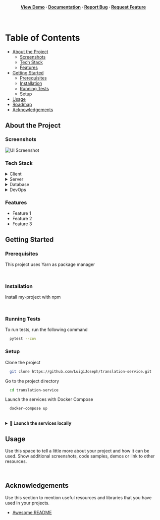 <!--
Hey, thanks for using the awesome-readme-template template.  
If you have any enhancements, then fork this project and create a pull request 
or just open an issue with the label "enhancement".

Don't forget to give this project a star for additional support ;)
Maybe you can mention me or this repo in the acknowledgements too
-->
<div align="center">
  
  
   
<h4>
    <a href="https://github.com/Louis3797/awesome-readme-template/">View Demo</a>
  <span> · </span>
    <a href="https://github.com/Louis3797/awesome-readme-template">Documentation</a>
  <span> · </span>
    <a href="https://github.com/Louis3797/awesome-readme-template/issues/">Report Bug</a>
  <span> · </span>
    <a href="https://github.com/Louis3797/awesome-readme-template/issues/">Request Feature</a>
  </h4>
</div>

<br />

<!-- Table of Contents -->
# Table of Contents

- [About the Project](#about-the-project)
  * [Screenshots](#screenshots)
  * [Tech Stack](#tech-stack)
  * [Features](#features)
- [Getting Started](#getting-started)
  * [Prerequisites](#prerequisites)
  * [Installation](#installation)
  * [Running Tests](#running-tests)
  * [Setup](#Setup)
- [Usage](#usage)
- [Roadmap](#roadmap)
- [Acknowledgements](#acknowledgements)
  

<!-- About the Project -->
## About the Project


<!-- Screenshots -->
### Screenshots

![UI Screenshot](https://i.imgur.com/cXYTdp5.png)



<!-- TechStack -->
### Tech Stack

<details>
  <summary>Client</summary>
  <ul>
    <li>
      <img src="https://cdn.jsdelivr.net/gh/devicons/devicon/icons/react/react-original.svg" width="20"/>
      <a href="https://reactjs.org/">React.js</a>
    </li>
  </ul>
</details>

<details>
  <summary>Server</summary>
  <ul>
    <li>
      <img src="https://cdn.jsdelivr.net/gh/devicons/devicon/icons/flask/flask-original.svg" width="20"/>
      <a href="https://flask.palletsprojects.com/en/stable/">Flask</a>
    </li>
  </ul>
</details>

<details>
  <summary>Database</summary>
  <ul>
    <li>
      <img src="https://cdn.jsdelivr.net/gh/devicons/devicon/icons/mongodb/mongodb-original.svg" width="20"/>
      <a href="https://www.mongodb.com/">MongoDB</a>
    </li>
  </ul>
</details>

<details>
  <summary>DevOps</summary>
  <ul>
    <li>
      <img src="https://cdn.jsdelivr.net/gh/devicons/devicon/icons/docker/docker-original.svg" width="20"/>
      <a href="https://www.docker.com/">Docker</a>
    </li>
  </ul>
</details>




<!-- Features -->
### Features

- Feature 1
- Feature 2
- Feature 3

<!-- Getting Started -->
## Getting Started

<!-- Prerequisites -->
### Prerequisites

This project uses Yarn as package manager

```bash
 
```

<!-- Installation -->
### Installation

Install my-project with npm

```bash
  
```
   
<!-- Running Tests -->
### Running Tests

To run tests, run the following command

```bash
  pytest --cov
```

<!-- Setup -->
### Setup

Clone the project

```bash
  git clone https://github.com/LuigiJoseph/translation-service.git
```

Go to the project directory

```bash
  cd translation-service
```

Launch the services with Docker Compose

```bash
  docker-compose up
```

<br>

<details>
<summary> <strong>🚀 Launch the services locally</strong> </summary> 

## For Flask

* Install Dependencies

```bash
   pip install -r requirements.txt
```

*  Set Up Environment Variables
 make sure to update the MongoDB connection URL in the environment variables or configuration file. Replace the Docker service name with `localhost` or the appropriate local MongoDB address.

Example :

``` yaml
 mongodb://localhost:27017/
```

* Start the server by running:

```bash
  python -m python_services.sync.app
```
## For Kafka 

** Note: Kafka requires Docker to be running, and its containers must be started using `docker-compose up -d` **
* Install Dependencies

```bash
   pip install -r requirements.txt
```
* Start the consumer by running:
```bash
  python -m python_services.Kafka.consumer
```
* In a separate terminal, and run the following command

```bash
  python -m python_services.Kafka.producer
```

## For React 


* Install Dependencies

```bash
   npm install
```
* Run the react server by executing the following command:
```bash
  npm run dev

```

</details>

<!-- Usage -->
## Usage

Use this space to tell a little more about your project and how it can be used. Show additional screenshots, code samples, demos or link to other resources.


```
 
```


<!-- Acknowledgments -->
## Acknowledgements

Use this section to mention useful resources and libraries that you have used in your projects.

 - [Awesome README](https://github.com/matiassingers/awesome-readme)

